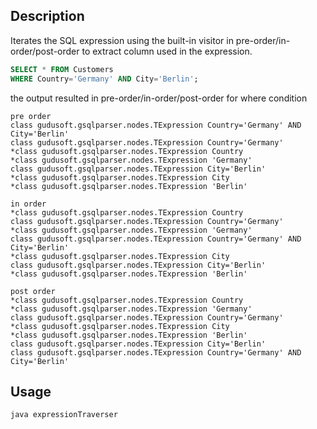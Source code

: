 ## Description
Iterates the SQL expression using the built-in visitor in pre-order/in-order/post-order to extract column used in the expression.



```sql
SELECT * FROM Customers
WHERE Country='Germany' AND City='Berlin';
```

the output resulted in pre-order/in-order/post-order for where condition
```
pre order
class gudusoft.gsqlparser.nodes.TExpression Country='Germany' AND City='Berlin'
class gudusoft.gsqlparser.nodes.TExpression Country='Germany'
*class gudusoft.gsqlparser.nodes.TExpression Country
*class gudusoft.gsqlparser.nodes.TExpression 'Germany'
class gudusoft.gsqlparser.nodes.TExpression City='Berlin'
*class gudusoft.gsqlparser.nodes.TExpression City
*class gudusoft.gsqlparser.nodes.TExpression 'Berlin'

in order
*class gudusoft.gsqlparser.nodes.TExpression Country
class gudusoft.gsqlparser.nodes.TExpression Country='Germany'
*class gudusoft.gsqlparser.nodes.TExpression 'Germany'
class gudusoft.gsqlparser.nodes.TExpression Country='Germany' AND City='Berlin'
*class gudusoft.gsqlparser.nodes.TExpression City
class gudusoft.gsqlparser.nodes.TExpression City='Berlin'
*class gudusoft.gsqlparser.nodes.TExpression 'Berlin'

post order
*class gudusoft.gsqlparser.nodes.TExpression Country
*class gudusoft.gsqlparser.nodes.TExpression 'Germany'
class gudusoft.gsqlparser.nodes.TExpression Country='Germany'
*class gudusoft.gsqlparser.nodes.TExpression City
*class gudusoft.gsqlparser.nodes.TExpression 'Berlin'
class gudusoft.gsqlparser.nodes.TExpression City='Berlin'
class gudusoft.gsqlparser.nodes.TExpression Country='Germany' AND City='Berlin'
```

## Usage
`java expressionTraverser`


